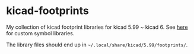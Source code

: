# kicad-footprints
My collection of kicad footprint libraries for kicad 5.99 ~ kicad 6.
See [here](https://github.com/git-dc/kicad-symbols) for custom symbol libraries.

The library files should end up in `~/.local/share/kicad/5.99/footprints/`.